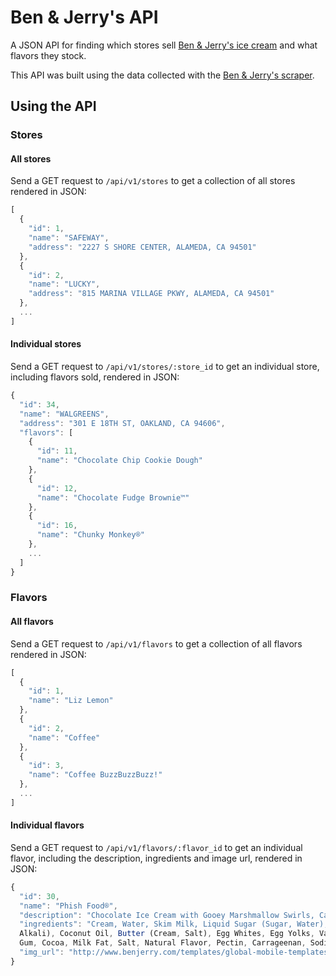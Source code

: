 Ben & Jerry's API
=================
A JSON API for finding which stores sell [Ben &amp; Jerry's ice cream](http://www.benjerry.com) and what flavors they stock.

This API was built using the data collected with the [Ben & Jerry's scraper](https://github.com/fab/benandjerrys_iron_scraper).

## Using the API

### Stores

#### All stores

Send a GET request to ```/api/v1/stores``` to get a collection of all stores rendered in JSON:

```javascript
[
  {
    "id": 1,
    "name": "SAFEWAY",
    "address": "2227 S SHORE CENTER, ALAMEDA, CA 94501"
  },
  {
    "id": 2,
    "name": "LUCKY",
    "address": "815 MARINA VILLAGE PKWY, ALAMEDA, CA 94501"
  },
  ...
]
```

#### Individual stores

Send a GET request to ```/api/v1/stores/:store_id``` to get an individual store, including flavors sold, rendered in JSON:

```javascript
{
  "id": 34,
  "name": "WALGREENS",
  "address": "301 E 18TH ST, OAKLAND, CA 94606",
  "flavors": [
    {
      "id": 11,
      "name": "Chocolate Chip Cookie Dough"
    },
    {
      "id": 12,
      "name": "Chocolate Fudge Brownie™"
    },
    {
      "id": 16,
      "name": "Chunky Monkey®"
    },
    ...
  ]
}
```

### Flavors

#### All flavors

Send a GET request to ```/api/v1/flavors``` to get a collection of all flavors rendered in JSON:

```javascript
[
  {
    "id": 1,
    "name": "Liz Lemon"
  },
  {
    "id": 2,
    "name": "Coffee"
  },
  {
    "id": 3,
    "name": "Coffee BuzzBuzzBuzz!"
  },
  ...
]
```

#### Individual flavors

Send a GET request to ```/api/v1/flavors/:flavor_id``` to get an individual flavor, including the description, ingredients and image url, rendered in JSON:

```javascript
{
  "id": 30,
  "name": "Phish Food®",
  "description": "Chocolate Ice Cream with Gooey Marshmallow Swirls, Caramel Swirls & Fudge Fish",
  "ingredients": "Cream, Water, Skim Milk, Liquid Sugar (Sugar, Water), Corn Syrup, Sugar, Cocoa (Processed With
  Alkali), Coconut Oil, Butter (Cream, Salt), Egg Whites, Egg Yolks, Vanilla Extract, Corn Syrup Solids, Guar
  Gum, Cocoa, Milk Fat, Salt, Natural Flavor, Pectin, Carrageenan, Sodium Bicarbonate, Soy Lecithin."
  "img_url": "http://www.benjerry.com/templates/global-mobile-templates/assets/images/flavors/us/detail/7684010098.png"
}
```


